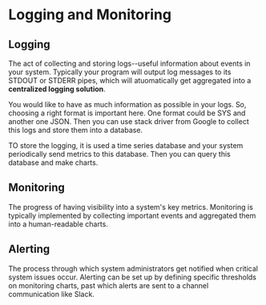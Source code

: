 # Logging and Monitoring

## Logging

The act of collecting and storing logs--useful information about events in your system. Typically your program will output log messages to its STDOUT or STDERR pipes, which will atuomatically get aggregated into a **centralized logging solution**.

You would like to have as much information as possible in your logs. So, choosing a right format is important here. One format could be SYS and another one JSON. Then you can use stack driver from Google to collect this logs and store them into a database.

TO store the logging, it is used a time series database and your system periodically send metrics to this database. Then you can query this database and make charts. 

## Monitoring

The progress of having visibility into a system's key metrics. Monitoring is typically implemented by collecting important events and aggregated them into a human-readable charts.

## Alerting

The process through which system administrators get notified when critical system issues occur. Alerting can be set up by defining specific thresholds on monitoring charts, past which alerts are sent to a channel communication like Slack.
